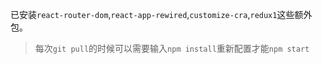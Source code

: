 已安装`react-router-dom`,`react-app-rewired`,`customize-cra`,`redux1`这些额外包。  
> 每次`git pull`的时候可以需要输入`npm install`重新配置才能`npm start`